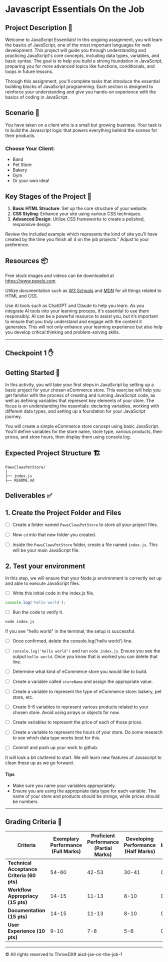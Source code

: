 # Javascript Essentials On the Job

## Project Description 📄

Welcome to JavaScript Essentials! In this ongoing assignment, you will learn the basics of JavaScript, one of the most important languages for web development. This project will guide you through understanding and practicing JavaScript's core concepts, including data types, variables, and basic syntax. The goal is to help you build a strong foundation in JavaScript, preparing you for more advanced topics like functions, conditionals, and loops in future lessons.

Through this assignment, you'll complete tasks that introduce the essential building blocks of JavaScript programming. Each section is designed to reinforce your understanding and give you hands-on experience with the basics of coding in JavaScript.

## Scenario 🌟

You have taken on a client who is a small but growing business. Your task is to build the Javascript logic that powers everything behind the scenes for their products.

### Choose Your Client:
- Band
- Pet Store
- Bakery
- Gym
- Or your own idea!

## Key Stages of the Project 🚀

1. **Basic HTML Structure**: Set up the core structure of your website.
2. **CSS Styling**: Enhance your site using various CSS techniques.
3. **Advanced Design**: Utilize CSS frameworks to create a polished, responsive design.

Review the included example which represents the kind of site you'll have created by the time you finish all 4 on the job projects." Adjust to your preference.

## Resources 📦

Free stock images and videos can be downloaded at https://www.pexels.com.

Utilize documentation such as [W3 Schools](https://www.w3schools.com/) and [MDN](https://developer.mozilla.org/en-US/) for all things related to HTML and CSS.

Use AI tools such as ChatGPT and Claude to help you learn. As you integrate AI tools into your learning process, it's essential to use them responsibly. AI can be a powerful resource to assist you, but it’s important to ensure that you truly understand and engage with the content it generates. This will not only enhance your learning experience but also help you develop critical thinking and problem-solving skills.

---

## Checkpoint 1 ✋

## Getting Started 📄

In this activity, you will take your first steps in JavaScript by setting up a basic project for your chosen eCommerce store. This exercise will help you get familiar with the process of creating and running JavaScript code, as well as defining variables that represent key elements of your store. The focus is on understanding the essentials: declaring variables, working with different data types, and setting up a foundation for your JavaScript journey.

You will create a simple eCommerce store concept using basic JavaScript. You'll define variables for the store name, store type, various products, their prices, and store hours, then display them using console.log.

## Expected Project Structure 🏗️
```plaintext
PawsClawsPetStore/
│
├── index.js
├── README.md
```

## Deliverables ✅

## 1. **Create the Project Folder and Files**
  - [ ] Create a folder named `PawsClawsPetStore` to store all your project files.
  
  - [ ] Now `cd` into that new folder you created.
   
  - [ ] Inside the `PawsClawsPetStore` folder, create a file named `index.js`. This will be your main JavaScript file.
   
## 2. **Test your environment**
In this step, we will ensure that your Node.js environment is correctly set up and able to execute JavaScript files.

  - [ ] Write this initial code in the index.js file.

```javascript
console.log('hello world');
```
  - [ ] Run the code to verify it.

```bash
node index.js
```

If you see "hello world" in the terminal, the setup is successful.

  - [ ] Once confirmed, delete the console.log('hello world') line.







- [ ] `console.log('hello world')` and run `node index.js`. Ensure you see the output `hello world`. Once you know that is worked you can delete that line.
- [ ] Determine what kind of eCommerce store you would like to build.
- [ ] Create a variable called `storeName` and assign the appropriate value.
- [ ] Create a variable to represent the type of eCommerce store: bakery, pet store, etc.
- [ ] Create 5-6 variables to represent various products related to your chosen store. Avoid using arrays or objects for now.
- [ ] Create variables to represent the price of each of those prices.
- [ ] Create a variable to represent the hours of your store. Do some research to see which data type works best for this.
- [ ] Commit and push up your work to github.

It will look a bit cluttered to start. We will learn new features of Javascript to clean these up as we go forward.

#### Tips

- Make sure you name your variables appropriately.
- Ensure you are using the appropriate data type for each variable. The name of your store and products should be strings, while prices should be numbers.

---

## Grading Criteria 💯

| Criteria                                   | Exemplary Performance (Full Marks) | Proficient Performance (Partial Marks) | Developing Performance (Half Marks) | Needs Improvement (No Marks) |
|--------------------------------------------|------------------------------------|----------------------------------------|-------------------------------------|------------------------------|
| **Technical Acceptance Criteria (60 pts)** | 54-60                              | 42-53                                  | 30-41                               | 0-29                         |
| **Workflow Appropriacy (15 pts)**          | 14-15                              | 11-13                                  | 8-10                                | 0-7                          |
| **Documentation (15 pts)**                 | 14-15                              | 11-13                                  | 8-10                                | 0-7                          |
| **User Experience (10 pts)**               | 9-10                               | 7-8                                    | 5-6                                 | 0-4                          |

---
© All rights reserved to ThriveDX# aisd-jse-on-the-job-1
